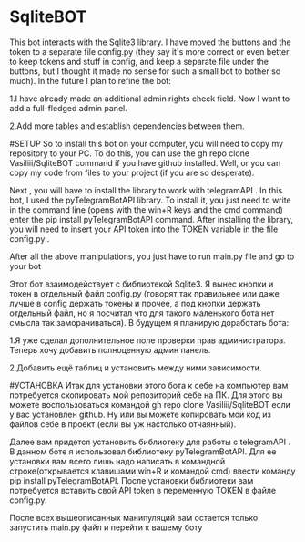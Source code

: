 # SqliteBOT

This bot interacts with the Sqlite3 library.
I have moved the buttons and the token to a separate file config.py (they say it's more correct or even better to keep tokens and stuff in config,
and keep a separate file under the buttons, but I thought it made no sense for such a small bot to bother so much).
In the future I plan to refine the bot: 

1.I have already made an additional admin rights check field. 
Now I want to add a full-fledged admin panel. 

2.Add more tables and establish dependencies between them.

#SETUP
So to install this bot on your computer, you will need to copy my repository to your PC. 
To do this, you can use the gh repo clone Vasiliii/SqliteBOT command if you have github installed. 
Well, or you can copy my code from files to your project (if you are so desperate).

Next , you will have to install the library to work with telegramAPI . 
In this bot, I used the pyTelegramBotAPI library.
To install it, you just need to write in the command line (opens with the win+R keys and the cmd command) enter the pip install pyTelegramBotAPI command. 
After installing the library, you will need to insert your API token into the TOKEN variable in the file config.py .

After all the above manipulations, you just have to run main.py file and go to your bot

Этот бот взаимодействует с библиотекой Sqlite3.
Я вынес кнопки и токен в отдельный файл config.py (говорят так правильнее или даже лучше в config  держать токены и прочее,
а под кнопки держать отдельный файл, но я посчитал что для такого маленького бота нет смысла так заморачиваться).
В будущем я планирую доработать бота:

1.Я уже сделал дополнительное поле проверки прав администратора. 
Теперь хочу  добавить полноценную админ панель.

2.Добавить ещё  таблиц и установить между ними зависимости.

#УСТАНОВКА
Итак для установки этого бота к себе на компьютер вам потребуется скопировать мой репозиторий себе на  ПК. 
Для этого вы можете воспользоваться командой gh repo clone Vasiliii/SqliteBOT если у вас установлен github. 
Ну или вы можете копировать мой код из файлов себе в проект (если вы уж настолько отчаянный).

Далее вам придется установить библиотеку для работы с telegramAPI . 
В данном  боте я использовал библиотеку pyTelegramBotAPI.
Для ее установки вам всего лишь надо написать в командной строке(открывается клавишами win+R и командой cmd) ввести команду pip install pyTelegramBotAPI. 
После установки библиотеки вам потребуется вставить свой API token в переменную   TOKEN в файле config.py.

После всех вышеописанных манипуляций вам остается только запустить main.py файл и перейти к вашему боту 
